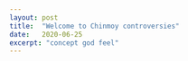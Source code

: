 ```yaml
---
layout: post
title:  "Welcome to Chinmoy controversies"
date:   2020-06-25
excerpt: "concept god feel"
---
```

